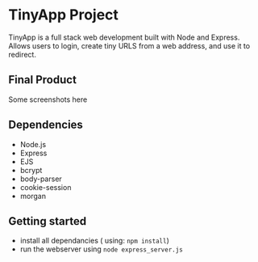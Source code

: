 # TinyApp Project

TinyApp is a full stack web development built with Node and Express.
Allows users to login, create tiny URLS from a web address, and use it to redirect.

## Final Product

Some screenshots here


## Dependencies

- Node.js
- Express
- EJS
- bcrypt
- body-parser
- cookie-session
- morgan

## Getting started

- install all dependancies ( using: `npm install`)
- run the webserver using `node express_server.js`


